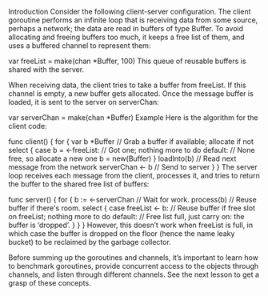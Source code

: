 Introduction
Consider the following client-server configuration. The client goroutine performs an infinite loop that is receiving data from some source, perhaps a network; the data are read in buffers of type Buffer. To avoid allocating and freeing buffers too much, it keeps a free list of them, and uses a buffered channel to represent them:

var freeList = make(chan *Buffer, 100)
This queue of reusable buffers is shared with the server.

When receiving data, the client tries to take a buffer from freeList. If this channel is empty, a new buffer gets allocated. Once the message buffer is loaded, it is sent to the server on serverChan:

var serverChan = make(chan *Buffer)
Example
Here is the algorithm for the client code:

func client() {
  for {
    var b *Buffer
    // Grab a buffer if available; allocate if not
    select {
      case b = <-freeList:
        // Got one; nothing more to do
      default:
        // None free, so allocate a new one
        b = new(Buffer)
    }
    loadInto(b) // Read next message from the network
    serverChan <- b // Send to server
  }
}
The server loop receives each message from the client, processes it, and tries to return the buffer to the shared free list of buffers:

func server() {
  for {
    b := <-serverChan // Wait for work.
    process(b)
    // Reuse buffer if there's room.
    select {
      case freeList <- b:
      // Reuse buffer if free slot on freeList; nothing more to do
      default:
      // Free list full, just carry on: the buffer is ‘dropped’.
    }
  }
}
However, this doesn’t work when freeList is full, in which case the buffer is dropped on the floor (hence the name leaky bucket) to be reclaimed by the garbage collector.

Before summing up the goroutines and channels, it’s important to learn how to benchmark goroutines, provide concurrent access to the objects through channels, and listen through different channels. See the next lesson to get a grasp of these concepts.
